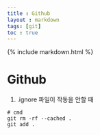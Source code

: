 ```yaml
---
title : Github
layout : markdown
tags: [git]
toc : true
---
```


{% include markdown.html %}

# Github

1. .ignore 파일이 작동을 안할 때
```git
# cmd
git rm -rf --cached .
git add .
```
